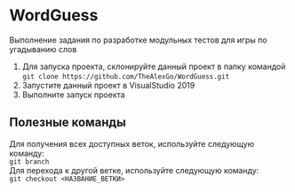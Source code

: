 # WordGuess
Выполнение задания по разработке модульных тестов для игры по угадыванию слов
1. Для запуска проекта, склонируйте данный проект в папку командой\
```git clone https://github.com/TheAlexGo/WordGuess.git```
2. Запустите данный проект в VisualStudio 2019
3. Выполните запуск проекта
## Полезные команды
Для получения всех доступных веток, используйте следующую команду:\
```git branch```\
Для перехода к другой ветке, используйте следующую команду:\
```git checkout <НАЗВАНИЕ_ВЕТКИ>```
